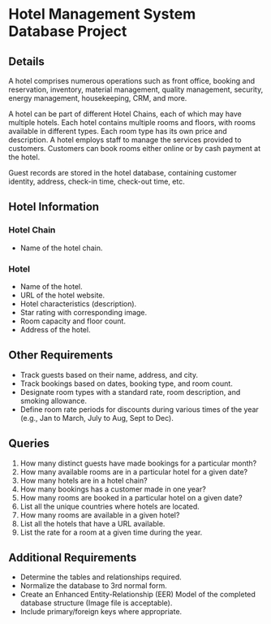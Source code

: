 # Hotel Management System Database Project

## Details

A hotel comprises numerous operations such as front office, booking and reservation, inventory, material management, quality management, security, energy management, housekeeping, CRM, and more.

A hotel can be part of different Hotel Chains, each of which may have multiple hotels. Each hotel contains multiple rooms and floors, with rooms available in different types. Each room type has its own price and description. A hotel employs staff to manage the services provided to customers. Customers can book rooms either online or by cash payment at the hotel.

Guest records are stored in the hotel database, containing customer identity, address, check-in time, check-out time, etc.

## Hotel Information

### Hotel Chain
- Name of the hotel chain.

### Hotel
- Name of the hotel.
- URL of the hotel website.
- Hotel characteristics (description).
- Star rating with corresponding image.
- Room capacity and floor count.
- Address of the hotel.

## Other Requirements

- Track guests based on their name, address, and city.
- Track bookings based on dates, booking type, and room count.
- Designate room types with a standard rate, room description, and smoking allowance.
- Define room rate periods for discounts during various times of the year (e.g., Jan to March, July to Aug, Sept to Dec).

## Queries

1. How many distinct guests have made bookings for a particular month?
2. How many available rooms are in a particular hotel for a given date?
3. How many hotels are in a hotel chain?
4. How many bookings has a customer made in one year?
5. How many rooms are booked in a particular hotel on a given date?
6. List all the unique countries where hotels are located.
7. How many rooms are available in a given hotel?
8. List all the hotels that have a URL available.
9. List the rate for a room at a given time during the year.

## Additional Requirements

- Determine the tables and relationships required.
- Normalize the database to 3rd normal form.
- Create an Enhanced Entity-Relationship (EER) Model of the completed database structure (Image file is acceptable).
- Include primary/foreign keys where appropriate.
